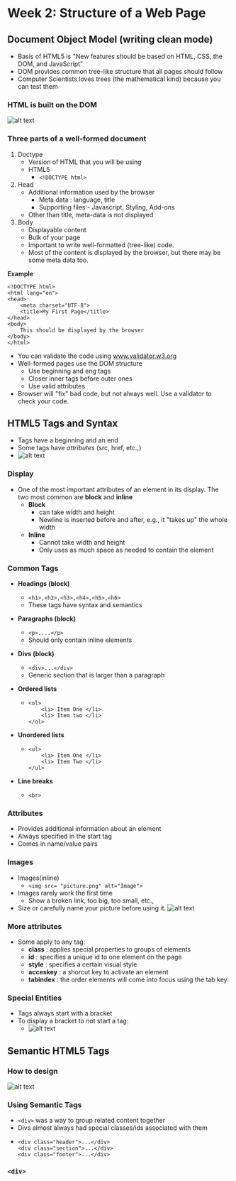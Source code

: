 # Week 2: Structure of a Web Page

## Document Object Model (writing clean mode)
- Basis of HTML5 is "New features should be based on HTML, CSS, the DOM, and JavaScript"
- DOM provides common tree-like structure that all pages should follow
- Computer Scientists loves trees (the mathematical kind) because you can test them

### HTML is built on the DOM
![alt text](image.png)

### Three parts of a well-formed document
1. Doctype
    - Version of HTML that you will be using
    - HTML5
      -  ``` <!DOCTYPE html> ``` 
2. Head
    - Additional information used by the browser
      - Meta data : language, title
      - Supporting files - Javascript, Styling, Add-ons
    - Other than title, meta-data is not displayed
3. Body
    - Displayable content
    - Bulk of your page
    - Important to write well-formatted (tree-like) code.
    - Most of the content is displayed by the browser, but there may be some meta data too.

**Example**
```
<!DOCTYPE html>
<html lang="en">
<head>
    <meta charset="UTF-8">
    <title>My First Page</title>
</head>
<body>
    This should be displayed by the browser
</body>
</html>
```

- You can validate the code using www.validator.w3.org
- Well-formed pages use the DOM structure
  - Use beginning and eng tags
  - Closer inner tags before outer ones
  - Use valid attributes
- Browser will "fix" bad code, but not always well. Use a validator to check your code.

## HTML5 Tags and Syntax
- Tags have a beginning and an end
- Some tags have *attributes* (src, href, etc.,)
- ![alt text](image-1.png)

### Display
- One of the most important attributes of an element in its display. The two most common are **block** and **inline**
  - **Block**
    - can take width and height
    - Newline is inserted before and after, e.g., it "takes up" the whole width
  - **Inline**
    - Cannot take width and height
    - Only uses as much space as needed to contain the element

### Common Tags
- **Headings (block)**
  - ```<h1>,<h2>,<h3>,<h4>,<h5>,<h6>```
  - These tags have syntax and semantics

- **Paragraphs (block)**
  - ```<p>....</p>```
  - Should only contain inline elements
- **Divs (block)**
  - ```<div>...</div>```
  - Generic section that is larger than a paragraph
- **Ordered lists**
  - ``` 
    <ol>
        <li> Item One </li>
        <li> Item two </li>
    </ol>
    ```
- **Unordered lists**
  - ```
    <ul>
        <li> Item One </li>
        <li> Item Two </li>
    </ul>
    ```
- **Line breaks**
  - ```<br>```

### Attributes
- Provides additional information about an element
- Always specified in the start tag
- Comes in name/value pairs

### Images
- Images(inline)
  - ```<img src= "picture.png" alt="Image">```
- Images rarely work the first time
  - Show a broken link, too big, too small, etc.,
- Size or carefully name your picture before using it.
![alt text](image-2.png)

### More attributes
- Some apply to any tag:
  - **class** : applies special properties to groups of elements
  - **id** : specifies a unique id to one element on the page
  - **style** : specifies a certain visual style
  - **acceskey** : a shorcut key to activate an element
  - **tabindex** : the order elements will come into focus using the tab key.

### Special Entities
- Tags always start with a bracket
- To display a bracket to not start a tag:
  - ![alt text](image-3.png)


## Semantic HTML5 Tags
### How to design
![alt text](image-4.png)

### Using Semantic Tags
- ```<div>``` was a way to group related content together
- Divs almost always had special classes/ids associated with them
- ```
  <div class="header">...</div>
  <div class="section">...</div>
  <div class="footer">...</div>
  ```
### ```<div>```

